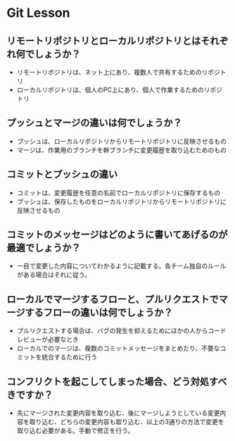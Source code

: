 # Git Lesson

## リモートリポジトリとローカルリポジトリとはそれぞれ何でしょうか？

- リモートリポジトリは、ネット上にあり、複数人で共有するためのリポジトリ
- ローカルリポジトリは、個人のPC上にあり、個人で作業するためのリポジトリ

## プッシュとマージの違いは何でしょうか？

- プッシュは、ローカルリポジトリからリモートリポジトリに反映させるもの
- マージは、作業用のブランチを幹ブランチに変更履歴を取り込むためのもの

## コミットとプッシュの違い

- コミットは、変更履歴を任意の名前でローカルリポジトリに保存するもの
- プッシュは、保存したものをローカルリポジトリからリモートリポジトリに反映させるもの

## コミットのメッセージはどのように書いてあげるのが最適でしょうか？

- 一目で変更した内容についてわかるように記載する。各チーム独自のルールがある場合はそれに従う。

## ローカルでマージするフローと、プルリクエストでマージするフローの違いは何でしょうか？

- プルリクエストする場合は、バグの発生を抑えるためにほかの人からコードレビューが必要なとき
- ローカルでのマージは、複数のコミットメッセージをまとめたり、不要なコミットを統合するために行う

## コンフリクトを起こしてしまった場合、どう対処すべきですか？

- 先にマージされた変更内容を取り込む、後にマージしようとしている変更内容を取り込む、どちらの変更内容も取り込む、以上の3通りの方法で変更を取り込む必要がある。手動で修正を行う。